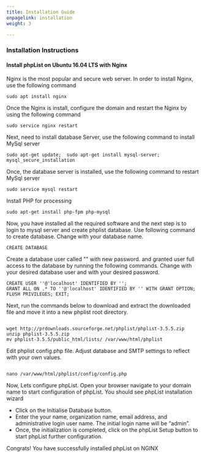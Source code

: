 ```yaml
---
title: Installation Guide
onpagelink: installation
weight: 3

---
```


### Installation Instructions

#### Install phpList on Ubuntu 16.04 LTS with Nginx

Nginx is the most popular and secure web server. In order to install Nginx, use the following command

 ```
 sudo apt install nginx 
```

Once the Nginx is install, configure the domain and restart the Nginx by using the following command

 ```
 sudo service nginx restart 
```

Next, need to install database Server, use the following command to install MySql server

 ```
 sudo apt-get update;  sudo apt-get install mysql-server; mysql_secure_installation 
```

Once, the database server is installed, use the following command to restart MySql server

 ```
 sudo service mysql restart 
```

Install PHP for processing

 ```
 sudo apt-get install php-fpm php-mysql
```

Now, you have installed all the required software and the next step is to login to mysql server and create phplist database. Use following command to create database. Change with your database name.

 ```
 CREATE DATABASE  
```

Create a database user called "" with new password. and granted user full access to the database by running the following commands. Change with your desired database user and with your desired password.

 ```
 CREATE USER ''@'localhost' IDENTIFIED BY ''; 
 GRANT ALL ON .* TO ''@'localhost' IDENTIFIED BY '' WITH GRANT OPTION;
 FLUSH PRIVILEGES; EXIT;
```

Next, run the commands below to download and extract the downloaded file and move it into a new phplist root directory.

 ```
 
 wget http://prdownloads.sourceforge.net/phplist/phplist-3.5.5.zip 
 unzip phplist-3.5.5.zip
 mv phplist-3.5.5/public_html/lists/ /var/www/html/phplist

```

Edit phplist config.php file. Adjust database and SMTP settings to reflect with your own values.

 ```
 
nano /var/www/html/phplist/config/config.php

```

Now, Lets configure phpList. Open your browser navigate to your domain name to start configuration of phpList. You should see phpList installation wizard

- Click on the Initialise Database button.
- Enter the your name, organization name, email address, and administrative login user name. The initial login name will be “admin”.
- Once, the initialization is completed, click on the phpList Setup button to start phpList further configuration.
 
Congrats! You have successfully installed phpList on NGINX
